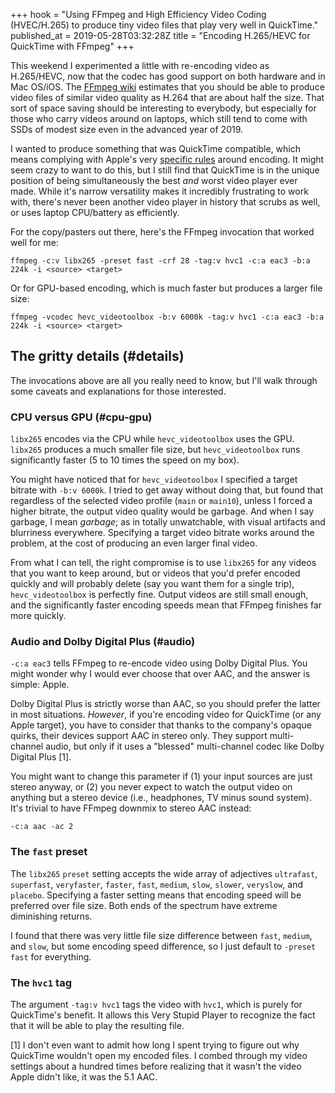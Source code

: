 +++
hook = "Using FFmpeg and High Efficiency Video Coding (HVEC/H.265) to produce tiny video files that play very well in QuickTime."
published_at = 2019-05-28T03:32:28Z
title = "Encoding H.265/HEVC for QuickTime with FFmpeg"
+++

This weekend I experimented a little with re-encoding video
as H.265/HEVC, now that the codec has good support on both
hardware and in Mac OS/iOS. The [FFmpeg wiki][ffmpegh265]
estimates that you should be able to produce video files of
similar video quality as H.264 that are about half the
size. That sort of space saving should be interesting to
everybody, but especially for those who carry videos around
on laptops, which still tend to come with SSDs of modest
size even in the advanced year of 2019.

I wanted to produce something that was QuickTime
compatible, which means complying with Apple's very
[specific rules][applerules] around encoding. It might seem
crazy to want to do this, but I still find that QuickTime
is in the unique position of being simultaneously the best
_and_ worst video player ever made. While it's narrow
versatility makes it incredibly frustrating to work with,
there's never been another video player in history that
scrubs as well, or uses laptop CPU/battery as efficiently.

For the copy/pasters out there, here's the FFmpeg
invocation that worked well for me:

```
ffmpeg -c:v libx265 -preset fast -crf 28 -tag:v hvc1 -c:a eac3 -b:a 224k -i <source> <target>
```

Or for GPU-based encoding, which is much faster but
produces a larger file size:

```
ffmpeg -vcodec hevc_videotoolbox -b:v 6000k -tag:v hvc1 -c:a eac3 -b:a 224k -i <source> <target>
```

## The gritty details (#details)

The invocations above are all you really need to know, but
I'll walk through some caveats and explanations for those
interested.

### CPU versus GPU (#cpu-gpu)

`libx265` encodes via the CPU while `hevc_videotoolbox`
uses the GPU. `libx265` produces a much smaller file size,
but `hevc_videotoolbox` runs significantly faster (5 to 10
times the speed on my box).

You might have noticed that for `hevc_videotoolbox` I
specified a target bitrate with `-b:v 6000k`. I tried to
get away without doing that, but found that regardless of
the selected video profile (`main` or `main10`), unless I
forced a higher bitrate, the output video quality would be
garbage. And when I say garbage, I mean _garbage_; as in
totally unwatchable, with visual artifacts and blurriness
everywhere. Specifying a target video bitrate works around
the problem, at the cost of producing an even larger final
video.

From what I can tell, the right compromise is to use
`libx265` for any videos that you want to keep around, but
or videos that you'd prefer encoded quickly and will
probably delete (say you want them for a single trip),
`hevc_videotoolbox` is perfectly fine. Output videos are
still small enough, and the significantly faster encoding
speeds mean that FFmpeg finishes far more quickly.

### Audio and Dolby Digital Plus (#audio)

`-c:a eac3` tells FFmpeg to re-encode video using Dolby
Digital Plus. You might wonder why I would ever choose that
over AAC, and the answer is simple: Apple.

Dolby Digital Plus is strictly worse than AAC, so you
should prefer the latter in most situations. _However_, if
you're encoding video for QuickTime (or any Apple target),
you have to consider that thanks to the company's opaque
quirks, their devices support AAC in stereo only. They
support multi-channel audio, but only if it uses a
"blessed" multi-channel codec like Dolby Digital Plus [1].

You might want to change this parameter if (1) your input
sources are just stereo anyway, or (2) you never expect to
watch the output video on anything but a stereo device
(i.e., headphones, TV minus sound system). It's trivial to
have FFmpeg downmix to stereo AAC instead:

```
-c:a aac -ac 2
```

### The `fast` preset

The `libx265` `preset` setting accepts the wide array of
adjectives `ultrafast`, `superfast`, `veryfaster`,
`faster`, `fast`, `medium`, `slow`, `slower`, `veryslow`,
and `placebo`. Specifying a faster setting means that
encoding speed will be preferred over file size. Both ends
of the spectrum have extreme diminishing returns.

I found that there was very little file size difference
between `fast`, `medium`, and `slow`, but some encoding
speed difference, so I just default to `-preset fast` for
everything.

### The `hvc1` tag

The argument `-tag:v hvc1` tags the video with `hvc1`,
which is purely for QuickTime's benefit. It allows this
Very Stupid Player to recognize the fact that it will be
able to play the resulting file.

[1] I don't even want to admit how long I spent trying to
figure out why QuickTime wouldn't open my encoded files. I
combed through my video settings about a hundred times
before realizing that it wasn't the video Apple didn't
like, it was the 5.1 AAC.

[ffmpegh265]: https://trac.ffmpeg.org/wiki/Encode/H.265
[applerules]: https://developer.apple.com/documentation/http_live_streaming/hls_authoring_specification_for_apple_devices
